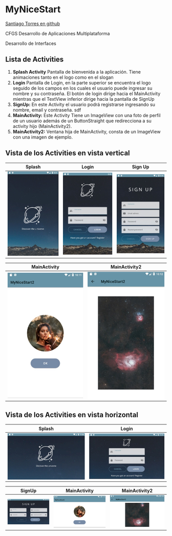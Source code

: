 # MyNiceStart

[Santiago Torres en github](https://github.com/santiagoTorres27)

CFGS Desarrollo de Aplicaciones Multiplataforma

Desarrollo de Interfaces

## Lista de Activities
1. **Splash Activity**
    Pantalla de bienvenida a la aplicación. Tiene animaciones tanto en el logo como en el slogan
2. **Login**
    Pantalla de Login, en la parte superior se encuentra el logo seguido de los campos en los cuales el usuario puede ingresar su nombre y su contraseña. El botón de login dirige hacia el MainActivity mientras que el TextView inferior dirige hacia la pantalla de SignUp
3. **SignUp:** En este Activity el usuario podrá registrarse ingresando su nombre, email y contraseña.
    sdf
4. **MainActivity:**
   Este Activity Tiene un ImageView con una foto de perfil de un usuario además de un ButtonStraight que redirecciona a su activity hijo (MainActivity2).
5. **MainActivity2:** Ventana hija de MainActivity, consta de un ImageView con una imagen de ejemplo.

## Vista de los Activities en vista vertical
Splash | Login | Sign Up
------ | ----- | ------
![](img/splash.jpg) | ![](img/login.jpg) | ![](img/signup.jpg)

MainActivity|MainActivity2
---|---|
![](img/mainActivity.jpg)|![](img/mainActivity2.jpg)

## Vista de los Activities en vista horizontal
Splash | Login
-------|------
![](img/SplashHorizontal.jpg)|![](img/LoginHorizontal.jpg)

SignUp | MainActivity | MainActivity2
-------|------|--------
![](img/signUpHorizontal.jpg)|![](img/MainActivityHorizontal.jpg)|![](img/MainActivity2Horizontal.jpg)